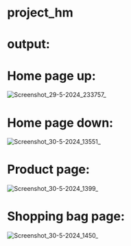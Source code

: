 # project_hm
# output:
# Home page up:
![Screenshot_29-5-2024_233757_](https://github.com/ujmakhan500/project_hm/assets/169978036/ac5bf370-9539-4e4e-b7b3-e82e952ff515)
# Home page down:
![Screenshot_30-5-2024_13551_](https://github.com/ujmakhan500/project_hm/assets/169978036/3cef32e7-8297-4dd6-9fee-8d6292ce9617)
# Product page:
![Screenshot_30-5-2024_1399_](https://github.com/ujmakhan500/project_hm/assets/169978036/67cbcbb0-3081-4b38-8361-159ec3b5be70)
# Shopping bag page:
![Screenshot_30-5-2024_1450_](https://github.com/ujmakhan500/project_hm/assets/169978036/acd8b7b2-281d-4877-939d-abb0d9962e73)
